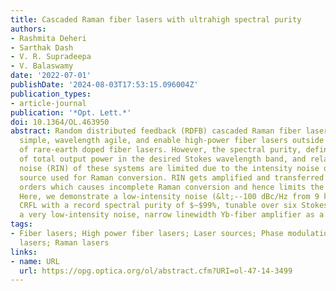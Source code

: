```yaml
---
title: Cascaded Raman fiber lasers with ultrahigh spectral purity
authors:
- Rashmita Deheri
- Sarthak Dash
- V. R. Supradeepa
- V. Balaswamy
date: '2022-07-01'
publishDate: '2024-08-03T17:53:15.096004Z'
publication_types:
- article-journal
publication: '*Opt. Lett.*'
doi: 10.1364/OL.463950
abstract: Random distributed feedback (RDFB) cascaded Raman fiber lasers (CRFLs) are
  simple, wavelength agile, and enable high-power fiber lasers outside emission bandwidths
  of rare-earth doped fiber lasers. However, the spectral purity, defined as the percentage
  of total output power in the desired Stokes wavelength band, and relative intensity
  noise (RIN) of these systems are limited due to the intensity noise of the pump
  source used for Raman conversion. RIN gets amplified and transferred to Raman Stokes
  orders which causes incomplete Raman conversion and hence limits the spectral purity.
  Here, we demonstrate a low-intensity noise (&lt;--100 dBc/Hz from 9 kHz to 10 GHz)
  CRFL with a record spectral purity of $∼$99%, tunable over six Stokes orders, using
  a very low-intensity noise, narrow linewidth Yb-fiber amplifier as a pump source.
tags:
- Fiber lasers; High power fiber lasers; Laser sources; Phase modulation; Raman fiber
  lasers; Raman lasers
links:
- name: URL
  url: https://opg.optica.org/ol/abstract.cfm?URI=ol-47-14-3499
---
```

